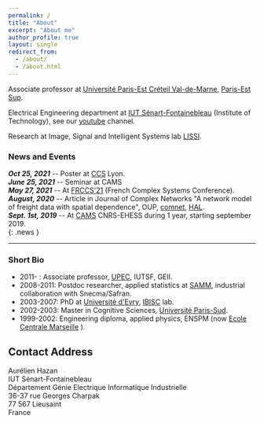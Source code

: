 ```yaml
---
permalink: /
title: "About"
excerpt: "About me"
author_profile: true
layout: single
redirect_from: 
  - /about/
  - /about.html
---
```


Associate professor at [Université Paris-Est Créteil Val-de-Marne](http://www.u-pec.fr), [Paris-Est Sup](https://www.paris-est-sup.fr).

Electrical Engineering department at [IUT Sénart-Fontainebleau](http://www.iutsf.u-pec.fr/) (Institute of Technology), see our [youtube](http://www.youtube.com/channel/UC3_Xzi9Oz02SLp8VzgNRUfw) channel. 

Research at Image, Signal and Intelligent Systems lab [LISSI](http://lissi.fr).


### News and Events
***Oct 25, 2021*** -- Poster at [CCS](https://ccs2021.univ-lyon1.fr) Lyon.  
***June 25, 2021*** -- Seminar at CAMS  
***May 27, 2021*** -- At [FRCCS'21](https://iutdijon.u-bourgogne.fr/ccs-france/) (French Complex Systems Conference).   
***August, 2020*** -- Article in Journal of Complex Networks "A network model of freight data with spatial dependence", OUP, [comnet](https://doi.org/10.1093/comnet/cnaa032), [HAL](https://hal.archives-ouvertes.fr/hal-02872251).  
***Sept. 1st, 2019*** -- At [CAMS](http://cams.ehess.fr/) CNRS-EHESS during 1 year, starting september 2019.  
{: .news }

--------------

### Short Bio

* 2011- : Associate professor, [UPEC](http://www.u-pec.fr), IUTSF, GEII.
* 2008-2011: Postdoc researcher, applied statistics at [SAMM](http://samm.univ-paris1.fr), industrial collaboration with Snecma/Safran.
* 2003-2007: PhD at [Université d'Evry](https://www.univ-evry.fr/accueil.html), [IBISC](https://www.ibisc.univ-evry.fr/) lab.
* 2002-2003: Master in Cognitive Sciences, [Université Paris-Sud](http://u-psud.fr).
* 1999-2002: Engineering diploma, applied physics, ENSPM (now [Ecole Centrale Marseille](http://www.centrale-marseille.fr/‎) ).



## Contact Address
Aurélien Hazan  
IUT Sénart-Fontainebleau  
Département Génie Electrique Informatique Industrielle  
36-37 rue Georges Charpak  
77 567 Lieusaint  
France  
